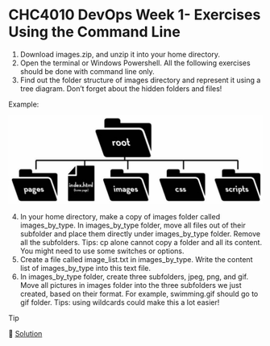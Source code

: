 # CHC4010 DevOps Week 1- Exercises Using the Command Line
  
1. Download images.zip, and unzip it into your home directory.
2. Open the terminal or Windows Powershell. All the following exercises should be done with command line only.
3. Find out the folder structure of images directory and represent it using a tree diagram. Don’t forget about the hidden folders and files!
  
Example:
  
![](images/4355bf129033374630683eca22cad20c6602ff7e2cab918a52bf38a0e9adbd89.jpg)
  
4. In your home directory, make a copy of images folder called images_by_type. In images_by_type folder, move all files out of their subfolder and place them directly under images_by_type folder. Remove all the subfolders. Tips: cp alone cannot copy a folder and all its content. You might need to use some switches or options.
5. Create a file called image_list.txt in images_by_type. Write the content list of images_by_type into this text file.
6. In images_by_type folder, create three subfolders, jpeg, png, and gif. Move all pictures in images folder into the three subfolders we just created, based on their format. For example, swimming.gif should go to gif folder.
Tips: using wildcards could make this a lot easier!

> [!TIP]
> 🔗 [Solution](week-1-lecture-exercise-solution.md)
